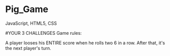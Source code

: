 # Pig_Game
JavaScript, HTML5, CSS

#YOUR 3 CHALLENGES
Game rules:

A player looses his ENTIRE score when he rolls two 6 in a row. After that, it's the next player's turn. 

